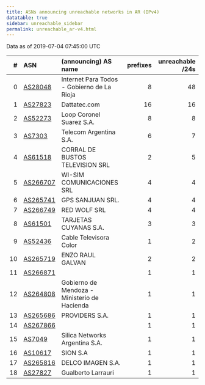 ```yaml
---
title: ASNs announcing unreachable networks in AR (IPv4)
datatable: true
sidebar: unreachable_sidebar
permalink: unreachable_ar-v4.html
---
```


Data as of 2019-07-04 07:45:00 UTC


<div class="datatable-begin"></div>

|   # | ASN                                      | (announcing) AS name                         |   prefixes |   unreachable /24s |
|----:|:-----------------------------------------|:---------------------------------------------|-----------:|-------------------:|
|   0 | [AS28048](unreachable_AS28048-v4.html)   | Internet Para Todos - Gobierno de La Rioja   |          8 |                 48 |
|   1 | [AS27823](unreachable_AS27823-v4.html)   | Dattatec.com                                 |         16 |                 16 |
|   2 | [AS52273](unreachable_AS52273-v4.html)   | Loop Coronel Suarez S.A.                     |          8 |                  8 |
|   3 | [AS7303](unreachable_AS7303-v4.html)     | Telecom Argentina S.A.                       |          6 |                  7 |
|   4 | [AS61518](unreachable_AS61518-v4.html)   | CORRAL DE BUSTOS TELEVISION SRL              |          2 |                  5 |
|   5 | [AS266707](unreachable_AS266707-v4.html) | WI-SIM COMUNICACIONES SRL                    |          4 |                  4 |
|   6 | [AS265741](unreachable_AS265741-v4.html) | GPS SANJUAN SRL.                             |          4 |                  4 |
|   7 | [AS266749](unreachable_AS266749-v4.html) | RED WOLF SRL                                 |          4 |                  4 |
|   8 | [AS61501](unreachable_AS61501-v4.html)   | TARJETAS CUYANAS S.A.                        |          3 |                  3 |
|   9 | [AS52436](unreachable_AS52436-v4.html)   | Cable Televisora Color                       |          1 |                  2 |
|  10 | [AS265719](unreachable_AS265719-v4.html) | ENZO RAUL GALVAN                             |          2 |                  2 |
|  11 | [AS266871](unreachable_AS266871-v4.html) |                                              |          1 |                  1 |
|  12 | [AS264808](unreachable_AS264808-v4.html) | Gobierno de Mendoza - Ministerio de Hacienda |          1 |                  1 |
|  13 | [AS265686](unreachable_AS265686-v4.html) | PROVIDERS S.A.                               |          1 |                  1 |
|  14 | [AS267866](unreachable_AS267866-v4.html) |                                              |          1 |                  1 |
|  15 | [AS7049](unreachable_AS7049-v4.html)     | Silica Networks Argentina S.A.               |          1 |                  1 |
|  16 | [AS10617](unreachable_AS10617-v4.html)   | SION S.A                                     |          1 |                  1 |
|  17 | [AS265816](unreachable_AS265816-v4.html) | DELCO IMAGEN S.A.                            |          1 |                  1 |
|  18 | [AS27827](unreachable_AS27827-v4.html)   | Gualberto Larrauri                           |          1 |                  1 |

<div class="datatable-end"></div>